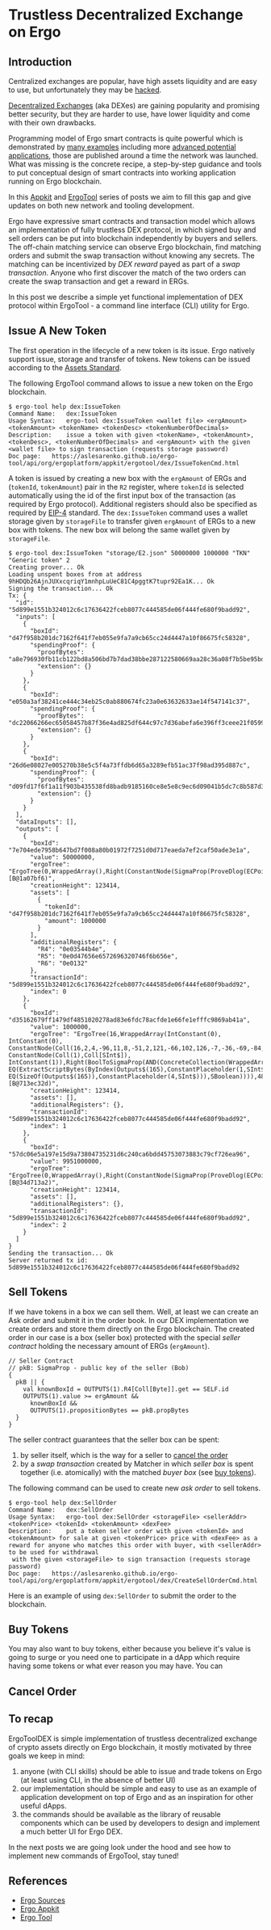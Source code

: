# Trustless Decentralized Exchange on Ergo

## Introduction
                                                 
Centralized exchanges are popular, have high assets liquidity and are easy to use, 
but unfortunately they may be [hacked](https://coinsutra.com/biggest-bitcoin-hacks/).

[Decentralized Exchanges](https://en.wikipedia.org/wiki/Decentralized_exchange) (aka
DEXes) are gaining popularity and promising better security, but they are harder to use,
have lower liquidity and come with their own drawbacks.

Programming model of Ergo smart contracts is quite powerful which is demonstrated by [many
examples](https://ergoplatform.org/docs/ErgoScript.pdf) including more [advanced potential
applications](https://ergoplatform.org/docs/AdvancedErgoScriptTutorial.pdf), those are
published around a time the network was launched. 
What was missing is the concrete recipe, a step-by-step guidance and tools to put conceptual 
design of smart contracts into working application running on Ergo blockchain. 

In this [Appkit](https://ergoplatform.org/en/blog/2019_12_03_top5/) and
[ErgoTool](https://ergoplatform.org/en/blog/2019_12_31_ergo_tool/) series of posts we aim
to fill this gap and give updates on both new network and tooling development.

Ergo have expressive smart contracts and transaction model which allows an
implementation of fully trustless DEX protocol, in which signed buy and sell orders can be
put into blockchain independently by buyers and sellers. The off-chain matching
service can observe Ergo blockchain, find matching orders and submit the swap
transaction without knowing any secrets. The matching can be incentivized by _DEX reward_
payed as part of a _swap transaction_. Anyone who first discover the match of the two
orders can create the swap transaction and get a reward in ERGs.

In this post we describe a simple yet functional implementation of DEX protocol
within ErgoTool - a command line interface (CLI) utility for Ergo.  

## Issue A New Token

The first operation in the lifecycle of a new token is its issue.
Ergo natively support issue, storage and transfer of tokens. New tokens can be issued
according to the [Assets
Standard](https://github.com/ergoplatform/eips/blob/master/eip-0004.md). 

The following ErgoTool command allows to issue a new token on the Ergo blockchain.
```
$ ergo-tool help dex:IssueToken
Command Name:	dex:IssueToken
Usage Syntax:	ergo-tool dex:IssueToken <wallet file> <ergAmount> <tokenAmount> <tokenName> <tokenDesc> <tokenNumberOfDecimals>
Description:	issue a token with given <tokenName>, <tokenAmount>, <tokenDesc>, <tokenNumberOfDecimals> and <ergAmount> with the given <wallet file> to sign transaction (requests storage password)
Doc page:	https://aslesarenko.github.io/ergo-tool/api/org/ergoplatform/appkit/ergotool/dex/IssueTokenCmd.html
``` 

A token is issued by creating a new box with the `ergAmount` of ERGs and 
(`tokenId`, `tokenAmount`) pair in the `R2` register, where `tokenId` is selected
automatically using the id of the first input box of the transaction (as required by Ergo
protocol). Additional registers should also be specified as required by
[EIP-4](https://github.com/ergoplatform/eips/blob/master/eip-0004.md) standard.
The `dex:IssueToken` command uses a wallet storage given by `storageFile` to transfer given `ergAmount` of ERGs 
to a new box with tokens. The new box will belong the same wallet given by `storageFile`.

```
$ ergo-tool dex:IssueToken "storage/E2.json" 50000000 1000000 "TKN" "Generic token" 2
Creating prover... Ok
Loading unspent boxes from at address 9hHDQb26AjnJUXxcqriqY1mnhpLuUeC81C4pggtK7tupr92Ea1K... Ok
Signing the transaction... Ok
Tx: {
  "id": "5d899e1551b324012c6c17636422fceb8077c444585de06f444fe680f9badd92",
  "inputs": [
    {
      "boxId": "d47f958b201dc7162f641f7eb055e9fa7a9cb65cc24d4447a10f86675fc58328",
      "spendingProof": {
        "proofBytes": "a8e796930fb11cb122bd8a506bd7b7dad38bbe287122580669aa28c36a08f7b5be95bd084878be05b695bfb1753417f45efe1e7647691304",
        "extension": {}
      }
    },
    {
      "boxId": "e050a3af38241ce444c34eb25c0ab880674fc23a0e63632633ae14f547141c37",
      "spendingProof": {
        "proofBytes": "dc22066266ec65058457b87f36e4ad825df644c97c7d36abefa6e396ff3ceee21f0599861b46725839b575bcdd5f0292344502aead9bde6e",
        "extension": {}
      }
    },
    {
      "boxId": "26d6e08027e005270b38e5c5f4a73ffdb6d65a3289efb51ac37f98ad395d887c",
      "spendingProof": {
        "proofBytes": "d09fd17f6f1a11f903b435538fd8badb9185160ce8e5e8c9ec6d09041b5dc7c8b587d304696460e11abf77d348ca153ad29e8b9c6fdd91f4",
        "extension": {}
      }
    }
  ],
  "dataInputs": [],
  "outputs": [
    {
      "boxId": "7e704ede7958b647bd7f008a80b01972f7251d0d717eaeda7ef2caf50ade3e1a",
      "value": 50000000,
      "ergoTree": "ErgoTree(0,WrappedArray(),Right(ConstantNode(SigmaProp(ProveDlog(ECPoint(6ba5cf,8ae5ac,...))),SSigmaProp)),80,[B@1a07bf6)",
      "creationHeight": 123414,
      "assets": [
        {
          "tokenId": "d47f958b201dc7162f641f7eb055e9fa7a9cb65cc24d4447a10f86675fc58328",
          "amount": 1000000
        }
      ],
      "additionalRegisters": {
        "R4": "0e03544b4e",
        "R5": "0e0d47656e6572696320746f6b656e",
        "R6": "0e0132"
      },
      "transactionId": "5d899e1551b324012c6c17636422fceb8077c444585de06f444fe680f9badd92",
      "index": 0
    },
    {
      "boxId": "d35162679ff1479df4851020278ad83e6fdc78acfde1e66fe1efffc9869ab41a",
      "value": 1000000,
      "ergoTree": "ErgoTree(16,WrappedArray(IntConstant(0), IntConstant(0), ConstantNode(Coll(16,2,4,-96,11,8,-51,2,121,-66,102,126,-7,-36,-69,-84,85,-96,98,-107,-50,-121,11,7,2,-101,-4,-37,45,-50,40,-39,89,-14,-127,91,22,-8,23,-104,-22,2,-47,-110,-93,-102,-116,-57,-89,1,115,0,115,1),Coll[SByte$]), ConstantNode(Coll(1),Coll[SInt$]), IntConstant(1)),Right(BoolToSigmaProp(AND(ConcreteCollection(WrappedArray(EQ(Height$(163),SelectField(ExtractCreationInfo(ByIndex(Outputs$(165),ConstantPlaceholder(0,SInt$),None)),1)), EQ(ExtractScriptBytes(ByIndex(Outputs$(165),ConstantPlaceholder(1,SInt$),None)),SubstConstants(ConstantPlaceholder(2,Coll[SByte$]),ConstantPlaceholder(3,Coll[SInt$]),ConcreteCollection(WrappedArray(CreateProveDlog(DecodePoint(MinerPubkey$(172)))),SSigmaProp))), EQ(SizeOf(Outputs$(165)),ConstantPlaceholder(4,SInt$))),SBoolean)))),4836,[B@713ec32d)",
      "creationHeight": 123414,
      "assets": [],
      "additionalRegisters": {},
      "transactionId": "5d899e1551b324012c6c17636422fceb8077c444585de06f444fe680f9badd92",
      "index": 1
    },
    {
      "boxId": "57dc06e5a197e15d9a73804735231d6c240ca6bdd45753073883c79cf726ea96",
      "value": 9951000000,
      "ergoTree": "ErgoTree(0,WrappedArray(),Right(ConstantNode(SigmaProp(ProveDlog(ECPoint(6ba5cf,8ae5ac,...))),SSigmaProp)),80,[B@34d713a2)",
      "creationHeight": 123414,
      "assets": [],
      "additionalRegisters": {},
      "transactionId": "5d899e1551b324012c6c17636422fceb8077c444585de06f444fe680f9badd92",
      "index": 2
    }
  ]
}
Sending the transaction... Ok
Server returned tx id: 5d899e1551b324012c6c17636422fceb8077c444585de06f444fe680f9badd92
``` 

## Sell Tokens

If we have tokens in a box we can sell them. Well, at least we can create an Ask order
and submit it in the order book. In our DEX implementation we create orders and store
them directly on the Ergo blockchain. The created order in our case is a box (seller box)
protected with the special _seller contract_ holding the necessary amount of ERGs (`ergAmount`). 

```
// Seller Contract
// pkB: SigmaProp - public key of the seller (Bob)
{
  pkB || {
    val knownBoxId = OUTPUTS(1).R4[Coll[Byte]].get == SELF.id
    OUTPUTS(1).value >= ergAmount &&
      knownBoxId &&
      OUTPUTS(1).propositionBytes == pkB.propBytes
  }
}
```

The seller contract guarantees that the seller box can be spent: 
1) by seller itself, which is the way for a seller to [cancel the order](#canceling-the-orders)
2) by a _swap transaction_ created by Matcher in which _seller box_ is spent together (i.e.
atomically) with the matched _buyer box_ (see [buy tokens](#buy-tokens)).

The following command can be used to create new _ask order_ to sell tokens.
```
$ ergo-tool help dex:SellOrder
Command Name:	dex:SellOrder
Usage Syntax:	ergo-tool dex:SellOrder <storageFile> <sellerAddr> <tokenPrice> <tokenId> <tokenAmount> <dexFee>
Description:	put a token seller order with given <tokenId> and <tokenAmount> for sale at given <tokenPrice> price with <dexFee> as a reward for anyone who matches this order with buyer, with <sellerAddr> to be used for withdrawal 
 with the given <storageFile> to sign transaction (requests storage password)
Doc page:	https://aslesarenko.github.io/ergo-tool/api/org/ergoplatform/appkit/ergotool/dex/CreateSellOrderCmd.html
```

Here is an example of using `dex:SellOrder` to submit the order to the blockchain.
  
## Buy Tokens

You may also want to buy tokens, either because you believe it's value is going to surge
or you need one to participate in a dApp which require having some tokens or what ever
reason you may have. You can 
  
## Cancel Order

## To recap

ErgoToolDEX is simple implementation of trustless decentralized exchange of crypto assets
directly on Ergo blockchain, it mostly motivated by three goals we keep in mind: 
1) anyone (with CLI skills) should be able to issue and trade tokens on Ergo (at
least using CLI, in the absence of better UI)
2) our implementation should be simple and easy to use as an example of application
development on top of Ergo and as an inspiration for other useful dApps.
3) the commands should be available as the library of reusable components which can be
used by developers to design and implement a much better UI for Ergo DEX.

In the next posts we are going look under the hood and see how to implement new commands of
ErgoTool, stay tuned!

## References

- [Ergo Sources](https://github.com/ergoplatform/ergo)
- [Ergo Appkit](https://github.com/aslesarenko/ergo-appkit)
- [Ergo Tool](https://github.com/aslesarenko/ergo-tool)

